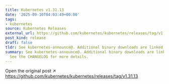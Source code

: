 ```yaml
---
title: Kubernetes v1.31.13
date: '2025-09-10T04:03:49+00:00'
tags:
- kubernetes
source: Kubernetes Releases
external_url: https://github.com/kubernetes/kubernetes/releases/tag/v1.31.13
post_kind: release
draft: false
tldr: See kubernetes-announce@. Additional binary downloads are linked in the CHANGELOG.
summary: See kubernetes-announce@. Additional binary downloads are linked in the CHANGELOG.
  See the CHANGELOG for more details.
---
```

Open the original post ↗ https://github.com/kubernetes/kubernetes/releases/tag/v1.31.13
